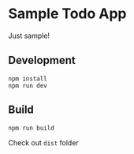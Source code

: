 # Sample Todo App

Just sample!

## Development

```
npm install
npm run dev
```

## Build

```
npm run build
```

Check out `dist` folder
